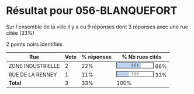 # Résultat pour 056-BLANQUEFORT

Sur l'ensemble de la ville il y a eu 9 réponses dont 3 réponses avec une rue citée (33%)

2 points noirs identifiés

| Rue | Vote | % réponses | % Nb rues cités|
|-----|------|------------|----------------|
| ZONE INDUSTRIELLE | 2 | 22% | <img src="../../img/bar_66.gif" />&nbsp;66%|
| RUE DE LA RENNEY | 1 | 11% | <img src="../../img/bar_33.gif" />&nbsp;33%|
| **Total** | 3 | 33% | 100%|
